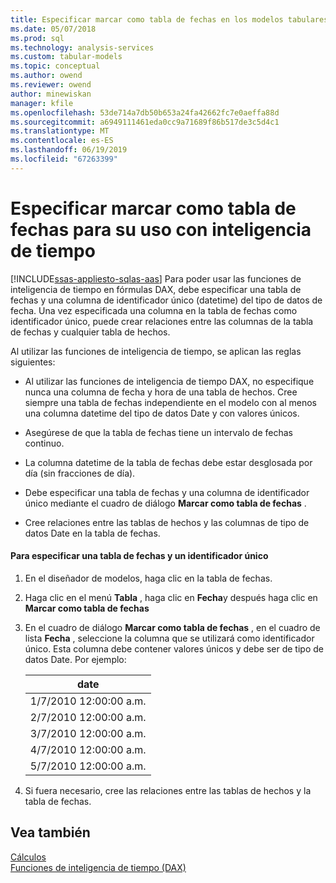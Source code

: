 ```yaml
---
title: Especificar marcar como tabla de fechas en los modelos tabulares de Analysis Services | Microsoft Docs
ms.date: 05/07/2018
ms.prod: sql
ms.technology: analysis-services
ms.custom: tabular-models
ms.topic: conceptual
ms.author: owend
ms.reviewer: owend
author: minewiskan
manager: kfile
ms.openlocfilehash: 53de714a7db50b653a24fa42662fc7e0aeffa88d
ms.sourcegitcommit: a6949111461eda0cc9a71689f86b517de3c5d4c1
ms.translationtype: MT
ms.contentlocale: es-ES
ms.lasthandoff: 06/19/2019
ms.locfileid: "67263399"
---
```

# <a name="specify-mark-as-date-table-for-use-with-time-intelligence"></a>Especificar marcar como tabla de fechas para su uso con inteligencia de tiempo
[!INCLUDE[ssas-appliesto-sqlas-aas](../../includes/ssas-appliesto-sqlas-aas.md)]
  Para poder usar las funciones de inteligencia de tiempo en fórmulas DAX, debe especificar una tabla de fechas y una columna de identificador único (datetime) del tipo de datos de fecha. Una vez especificada una columna en la tabla de fechas como identificador único, puede crear relaciones entre las columnas de la tabla de fechas y cualquier tabla de hechos.  
  
 Al utilizar las funciones de inteligencia de tiempo, se aplican las reglas siguientes:  
  
-   Al utilizar las funciones de inteligencia de tiempo DAX, no especifique nunca una columna de fecha y hora de una tabla de hechos. Cree siempre una tabla de fechas independiente en el modelo con al menos una columna datetime del tipo de datos Date y con valores únicos.  
  
-   Asegúrese de que la tabla de fechas tiene un intervalo de fechas continuo.  
  
-   La columna datetime de la tabla de fechas debe estar desglosada por día (sin fracciones de día).  
  
-   Debe especificar una tabla de fechas y una columna de identificador único mediante el cuadro de diálogo **Marcar como tabla de fechas** .  
  
-   Cree relaciones entre las tablas de hechos y las columnas de tipo de datos Date en la tabla de fechas.  
  
#### <a name="to-specify-a-date-table-and-unique-identifier"></a>Para especificar una tabla de fechas y un identificador único  
  
1.  En el diseñador de modelos, haga clic en la tabla de fechas.  
  
2.  Haga clic en el menú **Tabla** , haga clic en **Fecha**y después haga clic en **Marcar como tabla de fechas**  
  
3.  En el cuadro de diálogo **Marcar como tabla de fechas** , en el cuadro de lista **Fecha** , seleccione la columna que se utilizará como identificador único. Esta columna debe contener valores únicos y debe ser de tipo de datos Date. Por ejemplo:  
  
    |date|  
    |----------|  
    |1/7/2010 12:00:00 a.m.|  
    |2/7/2010 12:00:00 a.m.|  
    |3/7/2010 12:00:00 a.m.|  
    |4/7/2010 12:00:00 a.m.|  
    |5/7/2010 12:00:00 a.m.|  
  
4.  Si fuera necesario, cree las relaciones entre las tablas de hechos y la tabla de fechas.  
  
## <a name="see-also"></a>Vea también  
 [Cálculos](../../analysis-services/tabular-models/calculations-ssas-tabular.md)   
 [Funciones de inteligencia de tiempo (DAX)](/dax/time-intelligence-functions-dax)  
  
  
